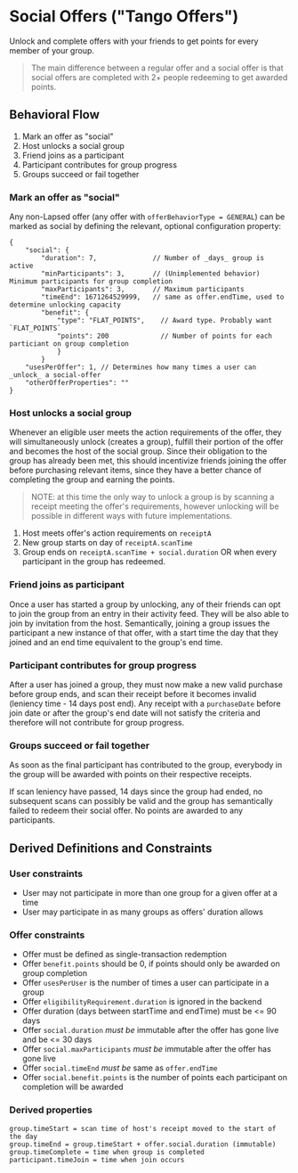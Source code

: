# Social Offers ("Tango Offers")

Unlock and complete offers with your friends to get points for every member of your group.
> The main difference between a regular offer and a social offer is that social offers are completed with
> 2+ people redeeming to get awarded points.

## Behavioral Flow

1. Mark an offer as "social"
2. Host unlocks a social group
3. Friend joins as a participant
4. Participant contributes for group progress
5. Groups succeed or fail together

### Mark an offer as "social"

Any non-Lapsed offer (any offer with `offerBehaviorType = GENERAL`) can be marked as social by defining the relevant,
optional configuration property:

```
{
    "social": {
        "duration": 7,              // Number of _days_ group is active
        "minParticipants": 3,       // (Unimplemented behavior) Minimum participants for group completion
        "maxParticipants": 3,       // Maximum participants
        "timeEnd": 1671264529999,   // same as offer.endTime, used to determine unlocking capacity
        "benefit": {
            "type": "FLAT_POINTS",    // Award type. Probably want `FLAT_POINTS`
            "points": 200             // Number of points for each particiant on group completion
            }
        }
    "usesPerOffer": 1, // Determines how many times a user can _unlock_ a social-offer
    "otherOfferProperties": ""
}
```

### Host unlocks a social group

Whenever an eligible user meets the action requirements of the offer, they will simultaneously unlock (creates a group),
fulfill their portion of the offer and becomes the host of the social group. Since their obligation to the group has
already been met, this should incentivize friends joining the offer before purchasing relevant items, since they have a
better chance of completing the group and earning the points.

> NOTE: at this time the only way to unlock a group is by scanning a receipt meeting the offer's requirements, however
> unlocking will be possible in different ways with future implementations.

1. Host meets offer's action requirements on `receiptA`
2. New group starts on day of `receiptA.scanTime` 
3. Group ends on `receiptA.scanTime + social.duration` OR when every participant in the group has redeemed.

### Friend joins as participant

Once a user has started a group by unlocking, any of their friends can opt to join the group from an entry in their
activity feed. They will be also able to join by invitation from the host. Semantically, joining a group issues the
participant a new instance of that offer, with a start time the day that they joined and an end time equivalent to the
group's end time.

### Participant contributes for group progress

After a user has joined a group, they must now make a new valid purchase before group ends, and scan their receipt
before it becomes invalid (leniency time - 14 days post end). Any receipt with a `purchaseDate` before join date
or after the group's end date will not satisfy the criteria and therefore will not contribute for group progress.

### Groups succeed or fail together

As soon as the final participant has contributed to the group, everybody in the group will be awarded with points on
their respective receipts.

If scan leniency have passed, 14 days since the group had ended, no subsequent scans can possibly be valid and the 
group has semantically failed to redeem their social offer. No points are awarded to any participants.

## Derived Definitions and Constraints

### User constraints

- User may not participate in more than one group for a given offer at a time
- User may participate in as many groups as offers' duration allows

### Offer constraints

- Offer must be defined as single-transaction redemption
- Offer `benefit.points` should be 0, if points should only be awarded on group completion
- Offer `usesPerUser` is the number of times a user can participate in a group
- Offer `eligibilityRequirement.duration` is ignored in the backend
- Offer duration (days between startTime and endTime) must be <= 90 days
- Offer `social.duration` _must be_ immutable after the offer has gone live and be <= 30 days
- Offer `social.maxParticipants` _must be_ immutable after the offer has gone live
- Offer `social.timeEnd` _must be_ same as `offer.endTime`
- Offer `social.benefit.points` is the number of points each participant on completion will be awarded

### Derived properties

```
group.timeStart = scan time of host's receipt moved to the start of the day
group.timeEnd = group.timeStart + offer.social.duration (immutable)
group.timeComplete = time when group is completed
participant.timeJoin = time when join occurs
```
